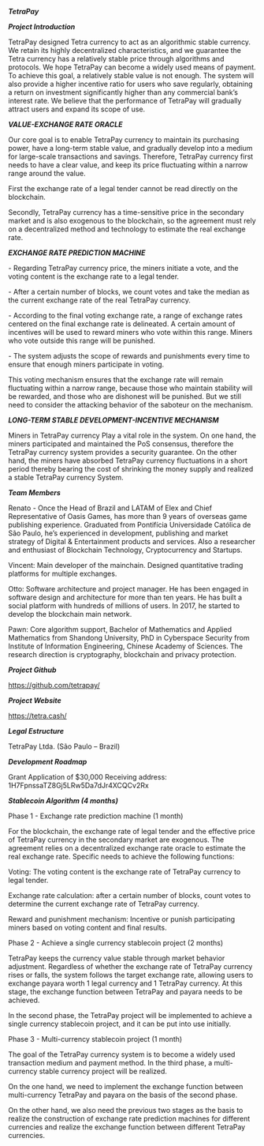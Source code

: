 ***TetraPay***

***Project Introduction***

TetraPay designed Tetra currency to act as an algorithmic stable currency. We retain its highly decentralized characteristics, and we guarantee the Tetra currency has a relatively stable price through algorithms and protocols. We hope TetraPay can become a widely used means of payment. To achieve this goal, a relatively stable value is not enough. The system will also provide a higher incentive ratio for users who save regularly, obtaining a return on investment significantly higher than any commercial bank’s interest rate. We believe that the performance of TetraPay will gradually attract users and expand its scope of use.

***VALUE-EXCHANGE RATE ORACLE***

Our core goal is to enable TetraPay currency to maintain its purchasing power, have a long-term stable value, and gradually develop into a medium for large-scale transactions and savings. Therefore, TetraPay currency first needs to have a clear value, and keep its price fluctuating within a narrow range around the value.

First the exchange rate of a legal tender cannot be read directly on the blockchain. 

Secondly, TetraPay currency has a time-sensitive price in the secondary market and is also exogenous to the blockchain, so the agreement must rely on a decentralized method and technology to estimate the real exchange rate.

***EXCHANGE RATE PREDICTION MACHINE***

\- Regarding TetraPay currency price, the miners initiate a vote, and the voting content is the exchange rate to a legal tender.

\- After a certain number of blocks, we count votes and take the median as the current exchange rate of the real TetraPay currency.

\- According to the final voting exchange rate, a range of exchange rates centered on the final exchange rate is delineated. A certain amount of incentives will be used to reward miners who vote within this range. Miners who vote outside this range will be punished.

\- The system adjusts the scope of rewards and punishments every time to ensure that enough miners participate in voting.

This voting mechanism ensures that the exchange rate will remain fluctuating within a narrow range, because those who maintain stability will be rewarded, and those who are dishonest will be punished. But we still need to consider the attacking behavior of the saboteur on the mechanism.

***LONG-TERM STABLE DEVELOPMENT-INCENTIVE MECHANISM***

Miners in TetraPay currency Play a vital role in the system. On one hand, the miners participated and maintained the PoS consensus, therefore the TetraPay currency system provides a security guarantee. On the other hand, the miners have absorbed TetraPay currency fluctuations in a short period thereby bearing the cost of shrinking the money supply and realized a stable TetraPay currency System.

 

***Team Members***

Renato - Once the Head of Brazil and LATAM of Elex and Chief Representative of Oasis Games, has more than 9 years of overseas game publishing experience. Graduated from Pontifícia Universidade Católica de São Paulo, he’s experienced in development, publishing and market strategy of Digital & Entertainment products and services. Also a researcher and enthusiast of Blockchain Technology, Cryptocurrency and Startups.

Vincent: Main developer of the mainchain. Designed quantitative trading platforms for multiple exchanges.

Otto: Software architecture and project manager. He has been engaged in software design and architecture for more than ten years. He has built a social platform with hundreds of millions of users. In 2017, he started to develop the blockchain main network.

Pawn: Core algorithm support, Bachelor of Mathematics and Applied Mathematics from Shandong University, PhD in Cyberspace Security from Institute of Information Engineering, Chinese Academy of Sciences. The research direction is cryptography, blockchain and privacy protection.

***Project Github***

https://github.com/tetrapay/

***Project Website***

https://tetra.cash/

***Legal Estructure***

TetraPay Ltda. (São Paulo – Brazil)

 

***Development Roadmap***

Grant Application of $30,000
Receiving address: 1H7FpnssaTZ8Gj5LRw5Da7dJr4XCQCv2Rx

***Stablecoin Algorithm (4 months)***

Phase 1 - Exchange rate prediction machine (1 month)

For the blockchain, the exchange rate of legal tender and the effective price of TetraPay currency in the secondary market are exogenous. The agreement relies on a decentralized exchange rate oracle to estimate the real exchange rate. Specific needs to achieve the following functions:

Voting: The voting content is the exchange rate of TetraPay currency to legal tender.

Exchange rate calculation: after a certain number of blocks, count votes to determine the current exchange rate of TetraPay currency.

Reward and punishment mechanism: Incentive or punish participating miners based on voting content and final results.

 

Phase 2 - Achieve a single currency stablecoin project (2 months)

TetraPay keeps the currency value stable through market behavior adjustment. Regardless of whether the exchange rate of TetraPay currency rises or falls, the system follows the target exchange rate, allowing users to exchange payara worth 1 legal currency and 1 TetraPay currency. At this stage, the exchange function between TetraPay and payara needs to be achieved.

In the second phase, the TetraPay project will be implemented to achieve a single currency stablecoin project, and it can be put into use initially.

 

Phase 3 - Multi-currency stablecoin project (1 month)

The goal of the TetraPay currency system is to become a widely used transaction medium and payment method. In the third phase, a multi-currency stable currency project will be realized.

On the one hand, we need to implement the exchange function between multi-currency TetraPay and payara on the basis of the second phase.

On the other hand, we also need the previous two stages as the basis to realize the construction of exchange rate prediction machines for different currencies and realize the exchange function between different TetraPay currencies.